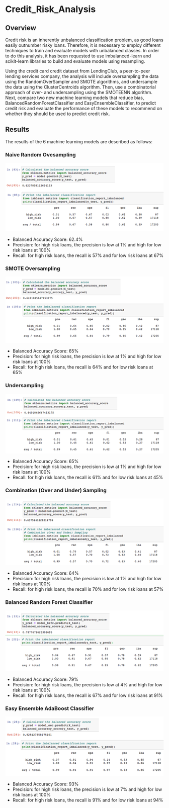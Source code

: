 # Credit_Risk_Analysis

## Overview 

Credit risk is an inherently unbalanced classification problem, as good loans easily outnumber risky loans. Therefore, it is necessary to employ different techniques to train and evaluate models with unbalanced classes. In order to do this analysis, it has been requested to use imbalanced-learn and scikit-learn libraries to build and evaluate models using resampling.

Using the credit card credit dataset from LendingClub, a peer-to-peer lending services company, the analysis will include oversampling the data using the RandomOverSampler and SMOTE algorithms, and undersample the data using the ClusterCentroids algorithm. Then, use a combinatorial approach of over- and undersampling using the SMOTEENN algorithm. Next, compare two new machine learning models that reduce bias, BalancedRandomForestClassifier and EasyEnsembleClassifier, to predict credit risk and evaluate the performance of these models to recommend on whether they should be used to predict credit risk.

## Results
The results of the 6 machine learning models are described as follows:

### Naive Random Ovesampling

![](Resources/Naive_Random_Oversampling.png)

* Balanced Accuracy Score: 62.4%
* Precision: for high risk loans, the precision is low at 1% and high for low risk loans at 100%
* Recall: for high risk loans, the recall is 57% and for low risk loans at 67%  

### SMOTE Oversampling

![](Resources/SMOTE_Oversampling.png)

* Balanced Accuracy Score: 65%
* Precision: for high risk loans, the precision is low at 1% and high for low risk loans at 100%
* Recall: for high risk loans, the recall is 64% and for low risk loans at 65%

### Undersampling

![](Resources/Undersampling.png)

* Balanced Accuracy Score: 65%
* Precision: for high risk loans, the precision is low at 1% and high for low risk loans at 100%
* Recall: for high risk loans, the recall is 61% and for low risk loans at 45%


### Combination (Over and Under) Sampling

![](Resources/Combination_(Over_and_Under)_sampling.png)

* Balanced Accuracy Score: 64%
* Precision: for high risk loans, the precision is low at 1% and high for low risk loans at 100%
* Recall: for high risk loans, the recall is 70% and for low risk loans at 57%


### Balanced Random Forest Classifier

![](Resources/BalancedRandomForestClass.png)

* Balanced Accuracy Score: 79%
* Precision: for high risk loans, the precision is low at 4% and high for low risk loans at 100%
* Recall: for high risk loans, the recall is 67% and for low risk loans at 91%


### Easy Ensemble AdaBoost Classifier

![](Resources/EasyEnsembleClass.png)

* Balanced Accuracy Score: 93%
* Precision: for high risk loans, the precision is low at 7% and high for low risk loans at 100%
* Recall: for high risk loans, the recall is 91% and for low risk loans at 94%
















